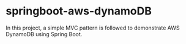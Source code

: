 # springboot-aws-dynamoDB
In this project, a simple MVC pattern is followed to demonstrate AWS DynamoDB using Spring Boot.
